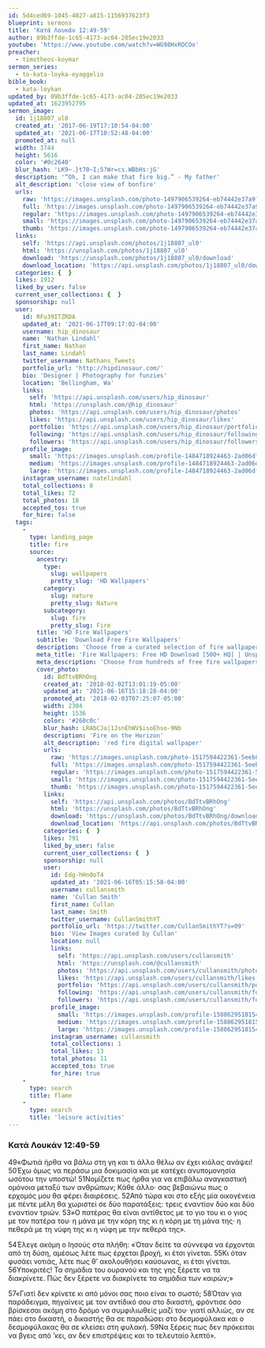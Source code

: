```yaml
---
id: 5d4ced69-1045-4027-a815-1156937623f3
blueprint: sermons
title: 'Κατά Λουκάν 12:49-59'
author: 09b3ffde-1c65-4173-ac04-205ec19e2033
youtube: 'https://www.youtube.com/watch?v=WG98HxROCOo'
preacher:
  - timotheos-koymar
sermon_series:
  - to-kata-loyka-eyaggelio
bible_book:
  - kata-loykan
updated_by: 09b3ffde-1c65-4173-ac04-205ec19e2033
updated_at: 1623952795
sermon_image:
  id: 1j18807_ul0
  created_at: '2017-06-19T17:10:54-04:00'
  updated_at: '2021-06-17T10:52:48-04:00'
  promoted_at: null
  width: 3744
  height: 5616
  color: '#0c2640'
  blur_hash: 'LK9~.}t70~I;5?Wr=cs.WBbHs:jG'
  description: '“Oh, I can make that fire big.” - My father'
  alt_description: 'close view of bonfire'
  urls:
    raw: 'https://images.unsplash.com/photo-1497906539264-eb74442e37a9?ixid=MnwxNjM3NDl8MHwxfHNlYXJjaHwyfHxmaXJlfGVufDB8fHx8MTYyMzk1MTQ3MA&ixlib=rb-1.2.1'
    full: 'https://images.unsplash.com/photo-1497906539264-eb74442e37a9?crop=entropy&cs=srgb&fm=jpg&ixid=MnwxNjM3NDl8MHwxfHNlYXJjaHwyfHxmaXJlfGVufDB8fHx8MTYyMzk1MTQ3MA&ixlib=rb-1.2.1&q=85'
    regular: 'https://images.unsplash.com/photo-1497906539264-eb74442e37a9?crop=entropy&cs=tinysrgb&fit=max&fm=jpg&ixid=MnwxNjM3NDl8MHwxfHNlYXJjaHwyfHxmaXJlfGVufDB8fHx8MTYyMzk1MTQ3MA&ixlib=rb-1.2.1&q=80&w=1080'
    small: 'https://images.unsplash.com/photo-1497906539264-eb74442e37a9?crop=entropy&cs=tinysrgb&fit=max&fm=jpg&ixid=MnwxNjM3NDl8MHwxfHNlYXJjaHwyfHxmaXJlfGVufDB8fHx8MTYyMzk1MTQ3MA&ixlib=rb-1.2.1&q=80&w=400'
    thumb: 'https://images.unsplash.com/photo-1497906539264-eb74442e37a9?crop=entropy&cs=tinysrgb&fit=max&fm=jpg&ixid=MnwxNjM3NDl8MHwxfHNlYXJjaHwyfHxmaXJlfGVufDB8fHx8MTYyMzk1MTQ3MA&ixlib=rb-1.2.1&q=80&w=200'
  links:
    self: 'https://api.unsplash.com/photos/1j18807_ul0'
    html: 'https://unsplash.com/photos/1j18807_ul0'
    download: 'https://unsplash.com/photos/1j18807_ul0/download'
    download_location: 'https://api.unsplash.com/photos/1j18807_ul0/download?ixid=MnwxNjM3NDl8MHwxfHNlYXJjaHwyfHxmaXJlfGVufDB8fHx8MTYyMzk1MTQ3MA'
  categories: {  }
  likes: 1912
  liked_by_user: false
  current_user_collections: {  }
  sponsorship: null
  user:
    id: RFu39ITZRDA
    updated_at: '2021-06-17T09:17:02-04:00'
    username: hip_dinosaur
    name: 'Nathan Lindahl'
    first_name: Nathan
    last_name: Lindahl
    twitter_username: Nathans_Tweets
    portfolio_url: 'http://hipdinosaur.com/'
    bio: 'Designer | Photography for funzies'
    location: 'Bellingham, Wa'
    links:
      self: 'https://api.unsplash.com/users/hip_dinosaur'
      html: 'https://unsplash.com/@hip_dinosaur'
      photos: 'https://api.unsplash.com/users/hip_dinosaur/photos'
      likes: 'https://api.unsplash.com/users/hip_dinosaur/likes'
      portfolio: 'https://api.unsplash.com/users/hip_dinosaur/portfolio'
      following: 'https://api.unsplash.com/users/hip_dinosaur/following'
      followers: 'https://api.unsplash.com/users/hip_dinosaur/followers'
    profile_image:
      small: 'https://images.unsplash.com/profile-1484718924463-2ad06dfea9c8?ixlib=rb-1.2.1&q=80&fm=jpg&crop=faces&cs=tinysrgb&fit=crop&h=32&w=32'
      medium: 'https://images.unsplash.com/profile-1484718924463-2ad06dfea9c8?ixlib=rb-1.2.1&q=80&fm=jpg&crop=faces&cs=tinysrgb&fit=crop&h=64&w=64'
      large: 'https://images.unsplash.com/profile-1484718924463-2ad06dfea9c8?ixlib=rb-1.2.1&q=80&fm=jpg&crop=faces&cs=tinysrgb&fit=crop&h=128&w=128'
    instagram_username: natelindahl
    total_collections: 0
    total_likes: 72
    total_photos: 18
    accepted_tos: true
    for_hire: false
  tags:
    -
      type: landing_page
      title: fire
      source:
        ancestry:
          type:
            slug: wallpapers
            pretty_slug: 'HD Wallpapers'
          category:
            slug: nature
            pretty_slug: Nature
          subcategory:
            slug: fire
            pretty_slug: Fire
        title: 'HD Fire Wallpapers'
        subtitle: 'Download Free Fire Wallpapers'
        description: 'Choose from a curated selection of fire wallpapers for your mobile and desktop screens. Always free on Unsplash.'
        meta_title: 'Fire Wallpapers: Free HD Download [500+ HQ] | Unsplash'
        meta_description: 'Choose from hundreds of free fire wallpapers. Download HD wallpapers for free on Unsplash.'
        cover_photo:
          id: BdTtvBRhOng
          created_at: '2018-02-02T13:01:19-05:00'
          updated_at: '2021-06-16T15:18:28-04:00'
          promoted_at: '2018-02-03T07:25:07-05:00'
          width: 2304
          height: 1536
          color: '#260c0c'
          blur_hash: LRAbCJa|1JsnEhWV$isoEhso-9Nb
          description: 'Fire on the Horizon'
          alt_description: 'red fire digital wallpaper'
          urls:
            raw: 'https://images.unsplash.com/photo-1517594422361-5eeb8ae275a9?ixlib=rb-1.2.1'
            full: 'https://images.unsplash.com/photo-1517594422361-5eeb8ae275a9?ixlib=rb-1.2.1&q=85&fm=jpg&crop=entropy&cs=srgb'
            regular: 'https://images.unsplash.com/photo-1517594422361-5eeb8ae275a9?ixlib=rb-1.2.1&q=80&fm=jpg&crop=entropy&cs=tinysrgb&w=1080&fit=max'
            small: 'https://images.unsplash.com/photo-1517594422361-5eeb8ae275a9?ixlib=rb-1.2.1&q=80&fm=jpg&crop=entropy&cs=tinysrgb&w=400&fit=max'
            thumb: 'https://images.unsplash.com/photo-1517594422361-5eeb8ae275a9?ixlib=rb-1.2.1&q=80&fm=jpg&crop=entropy&cs=tinysrgb&w=200&fit=max'
          links:
            self: 'https://api.unsplash.com/photos/BdTtvBRhOng'
            html: 'https://unsplash.com/photos/BdTtvBRhOng'
            download: 'https://unsplash.com/photos/BdTtvBRhOng/download'
            download_location: 'https://api.unsplash.com/photos/BdTtvBRhOng/download'
          categories: {  }
          likes: 791
          liked_by_user: false
          current_user_collections: {  }
          sponsorship: null
          user:
            id: Edg-hHn0oT4
            updated_at: '2021-06-16T05:15:58-04:00'
            username: cullansmith
            name: 'Cullan Smith'
            first_name: Cullan
            last_name: Smith
            twitter_username: CullanSmithYT
            portfolio_url: 'https://twitter.com/CullanSmithYT?s=09'
            bio: 'View Images curated by Cullan'
            location: null
            links:
              self: 'https://api.unsplash.com/users/cullansmith'
              html: 'https://unsplash.com/@cullansmith'
              photos: 'https://api.unsplash.com/users/cullansmith/photos'
              likes: 'https://api.unsplash.com/users/cullansmith/likes'
              portfolio: 'https://api.unsplash.com/users/cullansmith/portfolio'
              following: 'https://api.unsplash.com/users/cullansmith/following'
              followers: 'https://api.unsplash.com/users/cullansmith/followers'
            profile_image:
              small: 'https://images.unsplash.com/profile-1588629518154-1dbe81956d1fimage?ixlib=rb-1.2.1&q=80&fm=jpg&crop=faces&cs=tinysrgb&fit=crop&h=32&w=32'
              medium: 'https://images.unsplash.com/profile-1588629518154-1dbe81956d1fimage?ixlib=rb-1.2.1&q=80&fm=jpg&crop=faces&cs=tinysrgb&fit=crop&h=64&w=64'
              large: 'https://images.unsplash.com/profile-1588629518154-1dbe81956d1fimage?ixlib=rb-1.2.1&q=80&fm=jpg&crop=faces&cs=tinysrgb&fit=crop&h=128&w=128'
            instagram_username: cullansmith
            total_collections: 1
            total_likes: 13
            total_photos: 11
            accepted_tos: true
            for_hire: true
    -
      type: search
      title: flame
    -
      type: search
      title: 'leisure activities'
---
```

### Κατά Λουκάν 12:49-59

49«Φωτιά ήρθα να βάλω στη γη και τι άλλο θέλω αν έχει κιόλας ανάψει! 50Έχω όμως να περάσω μια δοκιμασία και με κατέχει ανυπομονησία ωσότου την υποστώ! 51Νομίζετε πως ήρθα για να επιβάλω αναγκαστική ομόνοια μεταξύ των ανθρώπων; Κάθε άλλο· σας βεβαιώνω πως ο ερχομός μου θα φέρει διαιρέσεις. 52Από τώρα και στο εξής μία οικογένεια με πέντε μέλη θα χωριστεί σε δύο παρατάξεις: τρεις εναντίον δύο και δύο εναντίον τριών.
53»Ο πατέρας θα είναι αντίθετος με το γιο του
κι ο γιος με τον πατέρα του·
η μάνα με την κόρη της
κι η κόρη με τη μάνα της·
η πεθερά με τη νύφη της
κι η νύφη με την πεθερά της».

54Έλεγε ακόμη ο Ιησούς στα πλήθη: «Όταν δείτε τα σύννεφα να έρχονται από τη δύση, αμέσως λέτε πως έρχεται βροχή, κι έτσι γίνεται. 55Κι όταν φυσάει νοτιάς, λέτε πως θ’ ακολουθήσει καύσωνας, κι έτσι γίνεται. 56Υποκριτές! Τα σημάδια του ουρανού και της γης ξέρετε να τα διακρίνετε. Πώς δεν ξέρετε να διακρίνετε τα σημάδια των καιρών;»

57«Γιατί δεν κρίνετε κι από μόνοι σας ποιο είναι το σωστό; 58Όταν για παράδειγμα, πηγαίνεις με τον αντίδικό σου στο δικαστή, φρόντισε όσο βρίσκεσαι ακόμη στο δρόμο να συμφιλιωθείς μαζί του· γιατί αλλιώς, αν σε πάει στο δικαστή, ο δικαστής θα σε παραδώσει στο δεσμοφύλακα και ο δεσμοφύλακας θα σε κλείσει στη φυλακή. 59Να ξέρεις πως δεν πρόκειται να βγεις από ’κει, αν δεν επιστρέψεις και το τελευταίο λεπτό».